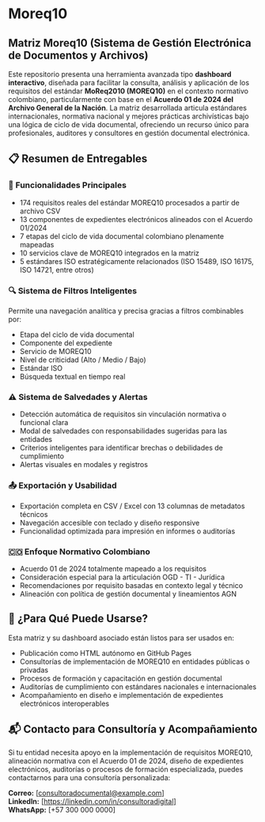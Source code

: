 # Moreq10

## Matriz Moreq10 (Sistema de Gestión Electrónica de Documentos y Archivos)

Este repositorio presenta una herramienta avanzada tipo **dashboard interactivo**, diseñada para facilitar la consulta, análisis y aplicación de los requisitos del estándar **MoReq2010 (MOREQ10)** en el contexto normativo colombiano, particularmente con base en el **Acuerdo 01 de 2024 del Archivo General de la Nación**. La matriz desarrollada articula estándares internacionales, normativa nacional y mejores prácticas archivísticas bajo una lógica de ciclo de vida documental, ofreciendo un recurso único para profesionales, auditores y consultores en gestión documental electrónica.

## 📋 Resumen de Entregables

### 🎯 Funcionalidades Principales

- 174 requisitos reales del estándar MOREQ10 procesados a partir de archivo CSV  
- 13 componentes de expedientes electrónicos alineados con el Acuerdo 01/2024  
- 7 etapas del ciclo de vida documental colombiano plenamente mapeadas  
- 10 servicios clave de MOREQ10 integrados en la matriz  
- 5 estándares ISO estratégicamente relacionados (ISO 15489, ISO 16175, ISO 14721, entre otros)  

### 🔍 Sistema de Filtros Inteligentes

Permite una navegación analítica y precisa gracias a filtros combinables por:

- Etapa del ciclo de vida documental  
- Componente del expediente  
- Servicio de MOREQ10  
- Nivel de criticidad (Alto / Medio / Bajo)  
- Estándar ISO  
- Búsqueda textual en tiempo real  

### ⚠️ Sistema de Salvedades y Alertas

- Detección automática de requisitos sin vinculación normativa o funcional clara  
- Modal de salvedades con responsabilidades sugeridas para las entidades  
- Criterios inteligentes para identificar brechas o debilidades de cumplimiento  
- Alertas visuales en modales y registros  

### 📤 Exportación y Usabilidad

- Exportación completa en CSV / Excel con 13 columnas de metadatos técnicos  
- Navegación accesible con teclado y diseño responsive  
- Funcionalidad optimizada para impresión en informes o auditorías  

### 🇨🇴 Enfoque Normativo Colombiano

- Acuerdo 01 de 2024 totalmente mapeado a los requisitos  
- Consideración especial para la articulación OGD - TI - Jurídica  
- Recomendaciones por requisito basadas en contexto legal y técnico  
- Alineación con política de gestión documental y lineamientos AGN  

## 📁 ¿Para Qué Puede Usarse?

Esta matriz y su dashboard asociado están listos para ser usados en:

- Publicación como HTML autónomo en GitHub Pages  
- Consultorías de implementación de MOREQ10 en entidades públicas o privadas  
- Procesos de formación y capacitación en gestión documental  
- Auditorías de cumplimiento con estándares nacionales e internacionales  
- Acompañamiento en diseño e implementación de expedientes electrónicos interoperables  

## 📬 Contacto para Consultoría y Acompañamiento

Si tu entidad necesita apoyo en la implementación de requisitos MOREQ10, alineación normativa con el Acuerdo 01 de 2024, diseño de expedientes electrónicos, auditorías o procesos de formación especializada, puedes contactarnos para una consultoría personalizada:

**Correo:** [consultoradocumental@example.com]  
**LinkedIn:** [https://linkedin.com/in/consultoradigital]  
**WhatsApp:** [+57 300 000 0000]
